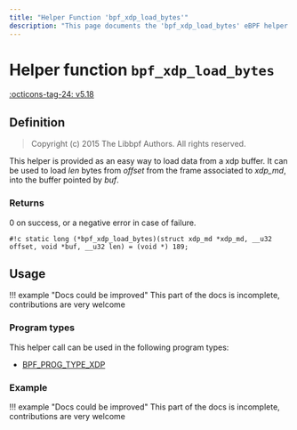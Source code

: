 ```yaml
---
title: "Helper Function 'bpf_xdp_load_bytes'"
description: "This page documents the 'bpf_xdp_load_bytes' eBPF helper function, including its defintion, usage, program types that can use it, and examples."
---
```

# Helper function `bpf_xdp_load_bytes`

<!-- [FEATURE_TAG](bpf_xdp_load_bytes) -->
[:octicons-tag-24: v5.18](https://github.com/torvalds/linux/commit/3f364222d032eea6b245780e845ad213dab28cdd)
<!-- [/FEATURE_TAG] -->

## Definition

> Copyright (c) 2015 The Libbpf Authors. All rights reserved.


<!-- [HELPER_FUNC_DEF] -->
This helper is provided as an easy way to load data from a xdp buffer. It can be used to load _len_ bytes from _offset_ from the frame associated to _xdp_md_, into the buffer pointed by _buf_.

### Returns

0 on success, or a negative error in case of failure.

`#!c static long (*bpf_xdp_load_bytes)(struct xdp_md *xdp_md, __u32 offset, void *buf, __u32 len) = (void *) 189;`
<!-- [/HELPER_FUNC_DEF] -->

## Usage

!!! example "Docs could be improved"
    This part of the docs is incomplete, contributions are very welcome

### Program types

This helper call can be used in the following program types:

<!-- DO NOT EDIT MANUALLY -->
<!-- [HELPER_FUNC_PROG_REF] -->
 * [BPF_PROG_TYPE_XDP](../program-type/BPF_PROG_TYPE_XDP.md)
<!-- [/HELPER_FUNC_PROG_REF] -->

### Example

!!! example "Docs could be improved"
    This part of the docs is incomplete, contributions are very welcome
